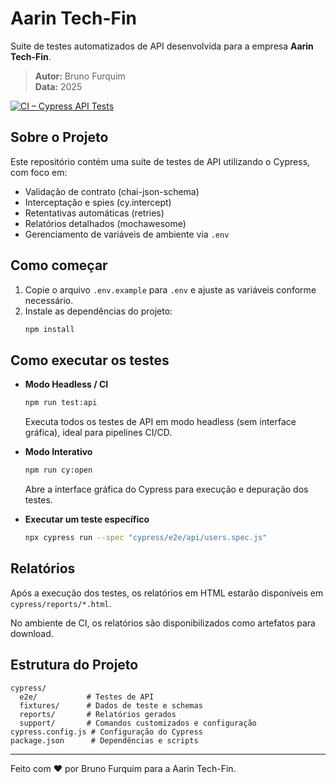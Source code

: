 # **Aarin Tech-Fin**

Suite de testes automatizados de API desenvolvida para a empresa **Aarin Tech-Fin**.

> **Autor:** Bruno Furquim  
> **Data:** 2025

[![CI – Cypress API Tests](https://github.com/bruno-furquim/aarin-api-tests/actions/workflows/ci.yml/badge.svg)](https://github.com/bruno-furquim/aarin-api-tests/actions/workflows/ci.yml)

## Sobre o Projeto

Este repositório contém uma suíte de testes de API utilizando o Cypress, com foco em:
- Validação de contrato (chai-json-schema)
- Interceptação e spies (cy.intercept)
- Retentativas automáticas (retries)
- Relatórios detalhados (mochawesome)
- Gerenciamento de variáveis de ambiente via `.env`

## Como começar

1. Copie o arquivo `.env.example` para `.env` e ajuste as variáveis conforme necessário.
2. Instale as dependências do projeto:
   ```bash
   npm install
   ```

## Como executar os testes

- **Modo Headless / CI**
  ```bash
  npm run test:api
  ```
  Executa todos os testes de API em modo headless (sem interface gráfica), ideal para pipelines CI/CD.

- **Modo Interativo**
  ```bash
  npm run cy:open
  ```
  Abre a interface gráfica do Cypress para execução e depuração dos testes.

- **Executar um teste específico**
  ```bash
  npx cypress run --spec "cypress/e2e/api/users.spec.js"
  ```

## Relatórios

Após a execução dos testes, os relatórios em HTML estarão disponíveis em `cypress/reports/*.html`.

No ambiente de CI, os relatórios são disponibilizados como artefatos para download.

## Estrutura do Projeto

```
cypress/
  e2e/           # Testes de API
  fixtures/      # Dados de teste e schemas
  reports/       # Relatórios gerados
  support/       # Comandos customizados e configuração
cypress.config.js # Configuração do Cypress
package.json      # Dependências e scripts
```

---

Feito com ❤️ por Bruno Furquim para a Aarin Tech-Fin.
